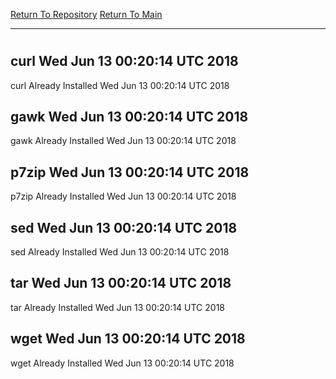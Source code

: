 [Return To Repository](https://github.com/deathbybandaid/piholeparser/)
[Return To Main](https://github.com/deathbybandaid/piholeparser/blob/master/RecentRunLogs/Mainlog.md)
____________________________________
# 
## curl Wed Jun 13 00:20:14 UTC 2018
curl Already Installed Wed Jun 13 00:20:14 UTC 2018
## gawk Wed Jun 13 00:20:14 UTC 2018
gawk Already Installed Wed Jun 13 00:20:14 UTC 2018
## p7zip Wed Jun 13 00:20:14 UTC 2018
p7zip Already Installed Wed Jun 13 00:20:14 UTC 2018
## sed Wed Jun 13 00:20:14 UTC 2018
sed Already Installed Wed Jun 13 00:20:14 UTC 2018
## tar Wed Jun 13 00:20:14 UTC 2018
tar Already Installed Wed Jun 13 00:20:14 UTC 2018
## wget Wed Jun 13 00:20:14 UTC 2018
wget Already Installed Wed Jun 13 00:20:14 UTC 2018
